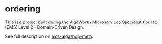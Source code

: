 # ordering
This is a project built during the AlgaWorks Microservices Specialist Course (EMS) Level 2 - Domain-Driven Design.

See full description on [ems-algashop-meta](https://github.com/jeanmalvessi/ems-algashop-meta).
